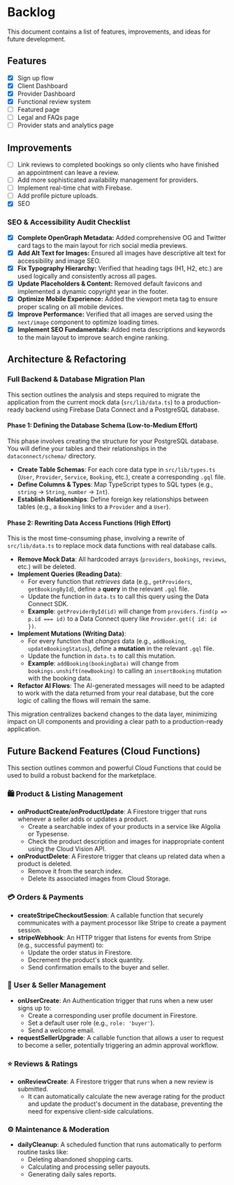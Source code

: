 # Backlog

This document contains a list of features, improvements, and ideas for future development.

## Features

- [x] Sign up flow
- [x] Client Dashboard
- [x] Provider Dashboard
- [x] Functional review system
- [ ] Featured page
- [ ] Legal and FAQs page
- [ ] Provider stats and analytics page

## Improvements

- [ ] Link reviews to completed bookings so only clients who have finished an appointment can leave a review.
- [ ] Add more sophisticated availability management for providers.
- [ ] Implement real-time chat with Firebase.
- [ ] Add profile picture uploads.
- [x] SEO

### SEO & Accessibility Audit Checklist
- [x] **Complete OpenGraph Metadata:** Added comprehensive OG and Twitter card tags to the main layout for rich social media previews.
- [x] **Add Alt Text for Images:** Ensured all images have descriptive alt text for accessibility and image SEO.
- [x] **Fix Typography Hierarchy:** Verified that heading tags (H1, H2, etc.) are used logically and consistently across all pages.
- [x] **Update Placeholders & Content:** Removed default favicons and implemented a dynamic copyright year in the footer.
- [x] **Optimize Mobile Experience:** Added the viewport meta tag to ensure proper scaling on all mobile devices.
- [x] **Improve Performance:** Verified that all images are served using the `next/image` component to optimize loading times.
- [x] **Implement SEO Fundamentals:** Added meta descriptions and keywords to the main layout to improve search engine ranking.

## Architecture & Refactoring

### Full Backend & Database Migration Plan

This section outlines the analysis and steps required to migrate the application from the current mock data (`src/lib/data.ts`) to a production-ready backend using Firebase Data Connect and a PostgreSQL database.

#### Phase 1: Defining the Database Schema (Low-to-Medium Effort)

This phase involves creating the structure for your PostgreSQL database. You will define your tables and their relationships in the `dataconnect/schema/` directory.

- **Create Table Schemas**: For each core data type in `src/lib/types.ts` (`User`, `Provider`, `Service`, `Booking`, etc.), create a corresponding `.gql` file.
- **Define Columns & Types**: Map TypeScript types to SQL types (e.g., `string` -> `String`, `number` -> `Int`).
- **Establish Relationships**: Define foreign key relationships between tables (e.g., a `Booking` links to a `Provider` and a `User`).

#### Phase 2: Rewriting Data Access Functions (High Effort)

This is the most time-consuming phase, involving a rewrite of `src/lib/data.ts` to replace mock data functions with real database calls.

- **Remove Mock Data**: All hardcoded arrays (`providers`, `bookings`, `reviews`, etc.) will be deleted.
- **Implement Queries (Reading Data)**:
  - For every function that *retrieves* data (e.g., `getProviders`, `getBookingById`), define a **query** in the relevant `.gql` file.
  - Update the function in `data.ts` to call this query using the Data Connect SDK.
  - **Example**: `getProviderById(id)` will change from `providers.find(p => p.id === id)` to a Data Connect query like `Provider.get({ id: id })`.
- **Implement Mutations (Writing Data)**:
  - For every function that *changes* data (e.g., `addBooking`, `updateBookingStatus`), define a **mutation** in the relevant `.gql` file.
  - Update the function in `data.ts` to call this mutation.
  - **Example**: `addBooking(bookingData)` will change from `bookings.unshift(newBooking)` to calling an `insertBooking` mutation with the booking data.
- **Refactor AI Flows**: The AI-generated messages will need to be adapted to work with the data returned from your real database, but the core logic of calling the flows will remain the same.

This migration centralizes backend changes to the data layer, minimizing impact on UI components and providing a clear path to a production-ready application.


## Future Backend Features (Cloud Functions)

This section outlines common and powerful Cloud Functions that could be used to build a robust backend for the marketplace.

### 🛍️ Product & Listing Management
- **onProductCreate/onProductUpdate**: A Firestore trigger that runs whenever a seller adds or updates a product.
  - Create a searchable index of your products in a service like Algolia or Typesense.
  - Check the product description and images for inappropriate content using the Cloud Vision API.
- **onProductDelete**: A Firestore trigger that cleans up related data when a product is deleted.
  - Remove it from the search index.
  - Delete its associated images from Cloud Storage.

### 💳 Orders & Payments
- **createStripeCheckoutSession**: A callable function that securely communicates with a payment processor like Stripe to create a payment session.
- **stripeWebhook**: An HTTP trigger that listens for events from Stripe (e.g., successful payment) to:
  - Update the order status in Firestore.
  - Decrement the product's stock quantity.
  - Send confirmation emails to the buyer and seller.

### 👤 User & Seller Management
- **onUserCreate**: An Authentication trigger that runs when a new user signs up to:
  - Create a corresponding user profile document in Firestore.
  - Set a default user role (e.g., `role: 'buyer'`).
  - Send a welcome email.
- **requestSellerUpgrade**: A callable function that allows a user to request to become a seller, potentially triggering an admin approval workflow.

### ⭐ Reviews & Ratings
- **onReviewCreate**: A Firestore trigger that runs when a new review is submitted.
  - It can automatically calculate the new average rating for the product and update the product's document in the database, preventing the need for expensive client-side calculations.

### ⚙️ Maintenance & Moderation
- **dailyCleanup**: A scheduled function that runs automatically to perform routine tasks like:
  - Deleting abandoned shopping carts.
  - Calculating and processing seller payouts.
  - Generating daily sales reports.
